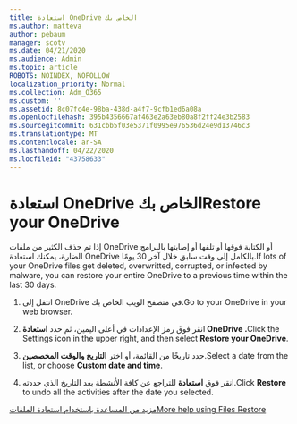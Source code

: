 ```yaml
---
title: استعادة OneDrive الخاص بك
ms.author: matteva
author: pebaum
manager: scotv
ms.date: 04/21/2020
ms.audience: Admin
ms.topic: article
ROBOTS: NOINDEX, NOFOLLOW
localization_priority: Normal
ms.collection: Adm_O365
ms.custom: ''
ms.assetid: 8c07fc4e-98ba-438d-a4f7-9cfb1ed6a08a
ms.openlocfilehash: 395b4356667af463e2a63eb80a8f2ff24e3b2583
ms.sourcegitcommit: 631cbb5f03e5371f0995e976536d24e9d13746c3
ms.translationtype: MT
ms.contentlocale: ar-SA
ms.lasthandoff: 04/22/2020
ms.locfileid: "43758633"
---
```

# <a name="restore-your-onedrive"></a><span data-ttu-id="6b4cd-102">استعادة OneDrive الخاص بك</span><span class="sxs-lookup"><span data-stu-id="6b4cd-102">Restore your OneDrive</span></span>

<span data-ttu-id="6b4cd-103">إذا تم حذف الكثير من ملفات OneDrive أو الكتابة فوقها أو تلفها أو إصابتها بالبرامج الضارة، يمكنك استعادة OneDrive بالكامل إلى وقت سابق خلال آخر 30 يومًا.</span><span class="sxs-lookup"><span data-stu-id="6b4cd-103">If lots of your OneDrive files get deleted, overwritted, corrupted, or infected by malware, you can restore your entire OneDrive to a previous time within the last 30 days.</span></span>
  
1. <span data-ttu-id="6b4cd-104">انتقل إلى OneDrive في متصفح الويب الخاص بك.</span><span class="sxs-lookup"><span data-stu-id="6b4cd-104">Go to your OneDrive in your web browser.</span></span>
    
2. <span data-ttu-id="6b4cd-105">انقر فوق رمز الإعدادات في أعلى اليمين، ثم حدد **استعادة OneDrive .**</span><span class="sxs-lookup"><span data-stu-id="6b4cd-105">Click the Settings icon in the upper right, and then select **Restore your OneDrive**.</span></span>
    
3. <span data-ttu-id="6b4cd-106">حدد تاريخًا من القائمة، أو اختر **التاريخ والوقت المخصصين**.</span><span class="sxs-lookup"><span data-stu-id="6b4cd-106">Select a date from the list, or choose **Custom date and time**.</span></span>
    
4. <span data-ttu-id="6b4cd-107">انقر فوق **استعادة** للتراجع عن كافة الأنشطة بعد التاريخ الذي حددته.</span><span class="sxs-lookup"><span data-stu-id="6b4cd-107">Click **Restore** to undo all the activities after the date you selected.</span></span> 
    
[<span data-ttu-id="6b4cd-108">مزيد من المساعدة باستخدام استعادة الملفات</span><span class="sxs-lookup"><span data-stu-id="6b4cd-108">More help using Files Restore</span></span>](https://go.microsoft.com/fwlink/?linkid=872874)
  

